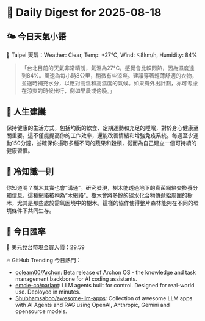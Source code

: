 # 🌅 Daily Digest for 2025-08-18

## 🌤️ 今日天氣小語
📍 Taipei 天氣：Weather: Clear, Temp: +27°C, Wind: ↖8km/h, Humidity: 84%
> 「台北目前的天氣非常晴朗，氣溫為27°C，感覺會比較悶熱，因為濕度達到84%。風速為每小時8公里，稍微有些涼爽。建議穿著輕薄舒適的衣物，並適時補充水分，以應對高溫和高濕度的氣候。如果有外出計劃，亦可考慮在涼爽的時候出行，例如早晨或傍晚。」

## 💬 人生建議
保持健康的生活方式，包括均衡的飲食、定期運動和充足的睡眠，對於身心健康至關重要。這不僅能提高你的工作效率，還能改善情緒和增強免疫系統。每週至少運動150分鐘，並確保你攝取多種不同的蔬果和穀類，從而為自己建立一個可持續的健康習慣。

## 🧠 冷知識一則
你知道嗎？樹木其實也會“溝通”。研究發現，樹木能透過地下的真菌網絡交換養分和信息，這種網絡被稱為“木網絡”。樹木會將多餘的碳水化合物傳遞給周圍的樹木，尤其是那些處於需氧困境中的樹木。這樣的協作使得整片森林能夠在不同的環境條件下共同生存。
## 💱 今日匯率
💱 美元兌台幣現金買入價：29.59

🔥 GitHub Trending 今日熱門：
- [coleam00/Archon](https://github.com/coleam00/Archon): Beta release of Archon OS - the knowledge and task management backbone for AI coding assistants.
- [emcie-co/parlant](https://github.com/emcie-co/parlant): LLM agents built for control. Designed for real-world use. Deployed in minutes.
- [Shubhamsaboo/awesome-llm-apps](https://github.com/Shubhamsaboo/awesome-llm-apps): Collection of awesome LLM apps with AI Agents and RAG using OpenAI, Anthropic, Gemini and opensource models.


